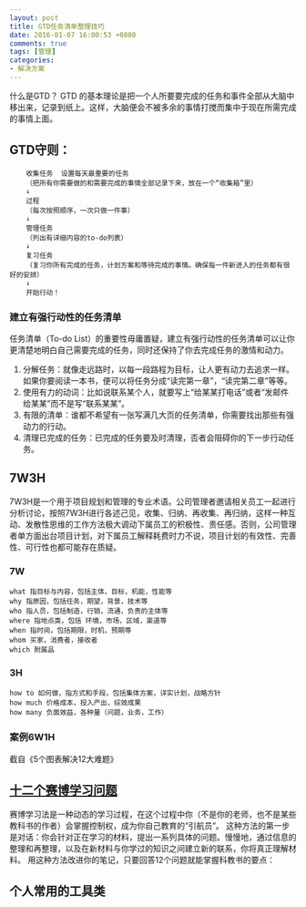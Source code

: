 ```yaml
---
layout: post
title: GTD任务清单整理技巧
date: 2016-01-07 16:00:53 +0800
comments: true
tags: [管理]
categories: 
- 解决方案
---
```


什么是GTD？
GTD 的基本理论是把一个人所要要完成的任务和事件全部从大脑中移出来，记录到纸上。这样，大脑便会不被多余的事情打搅而集中于现在所需完成的事情上面。

## GTD守则：
        收集任务  设置每天最重要的任务  
        （把所有你需要做的和需要完成的事情全部记录下来，放在一个“收集箱”里）  
        ↓  
        过程  
        （每次按照顺序，一次只做一件事）  
        ↓  
        管理任务  
        （列出有详细内容的to-do列表）  
        ↓  
        复习任务   
        （复习你所有完成的任务，计划方案和等待完成的事情。确保每一件新进入的任务都有很好的安排）  
        ↓  
        开始行动！  

### 建立有强行动性的任务清单
任务清单（To-do List）的重要性毋庸置疑，建立有强行动性的任务清单可以让你更清楚地明白自己需要完成的任务，同时还保持了你去完成任务的激情和动力。
1. 分解任务：就像走远路时，以每一段路程为目标，让人更有动力去追求一样。如果你要阅读一本书，便可以将任务分成“读完第一章”，“读完第二章”等等。
2. 使用有力的动词：比如说联系某个人，就要写上“给某某打电话”或者“发邮件给某某”而不是写“联系某某”。
3. 有限的清单：谁都不希望有一张写满几大页的任务清单，你需要找出那些有强动力的行动。
4. 清理已完成的任务：已完成的任务要及时清理，否者会阻碍你的下一步行动任务。
<!--nore-->

## 7W3H
7W3H是一个用于项目规划和管理的专业术语。公司管理者邀请相关员工一起进行分析讨论，按照7W3H进行各述己见，收集、归纳、再收集、再归纳，这样一种互动、发散性思维的工作方法极大调动下属员工的积极性、责任感。否则，公司管理者单方面出台项目计划，对下属员工解释耗费时力不说，项目计划的有效性、完善性、可行性也都可能存在质疑。
### 7W
    what 指目标与内容，包括主体，目标，机能，性能等
    why 指原因，包括任务，期望，背景，技术等
    who 指人员，包括制造，行销，流通，负责的主体等
    where 指地点类，包括 环境，市场，区域，渠道等
    when 指时间，包括期限，时机，预期等
    whom 买家，消费者，接收者
    which 附属品
### 3H
    how to 如何做，指方式和手段，包括集体方案，详实计划，战略方针
    how much 价格成本，投入产出，综效成果
    how many 负面效益，各种量（问题，业务，工作）

### 案例6W1H
截自《5个图表解决12大难题》


## [十二个赛博学习问题](http://mp.weixin.qq.com/s?__biz=MjM5NjA3OTM0MA==&mid=403475231&idx=1&sn=bbf21f2e37e91fc10d1a48285e8abefd&scene=23&srcid=0115194ziliaGGBscdYC3N0d#rd)
赛博学习法是一种动态的学习过程，在这个过程中你（不是你的老师，也不是某些教科书的作者）会掌握控制权，成为你自己教育的“引航员”。
这种方法的第一步是对话：你会针对正在学习的材料，提出一系列具体的问题。慢慢地，通过信息的整理和再整理，以及在新材料与你学过的知识之间建立新的联系，你将真正理解材料。
用这种方法改进你的笔记，只要回答12个问题就能掌握科教书的要点：

## 个人常用的工具类
